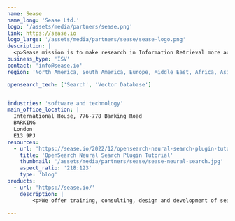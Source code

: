 ```yaml
---
name: Sease
name_long: 'Sease Ltd.'
logo: '/assets/media/partners/sease.png'
link: https://sease.io
logo_large: '/assets/media/partners/sease/sease-logo.png'
description: |
  <p>Sease mission is to make research in Information Retrieval more accessible to an industry audience, transforming the best research ideas into real-world products.</p><p>Our focus is to provide R&D projects guidance and implementation, consulting services and training, using open source software such as Apache Lucene/Solr, Elasticsearch, OpenSearch, and Vespa.</p>
business_type: 'ISV'
contact: 'info@sease.io'
region: 'North America, South America, Europe, Middle East, Africa, Asia Pacific and Australia.'

opensearch_tech: ['Search', 'Vector Database']


industries: 'software and technology'
main_office_location: |
  International House, 776-778 Barking Road
  BARKING
  London
  E13 9PJ
resources:
  - url: 'https://sease.io/2022/12/opensearch-neural-search-plugin-tutorial.html'
    title: 'OpenSearch Neural Search Plugin Tutorial'
    thumbnail: '/assets/media/partners/sease/sease-neural-search.jpg'
    aspect_ratio: '218:123'
    type: 'blog'
products:
  - url: 'https://sease.io/'
    description: | 
        <p>We offer training, consulting, design and development of search solutions using OpenSearch.</p><p>We have dedicated pieces of training to explore and learn how to improve the relevance of your search results and integrate neural search techniques using OpenSearch.</p><p>We are Apache Lucene committers and have a solid understanding of OpenSearch internals.</p>

---
```

